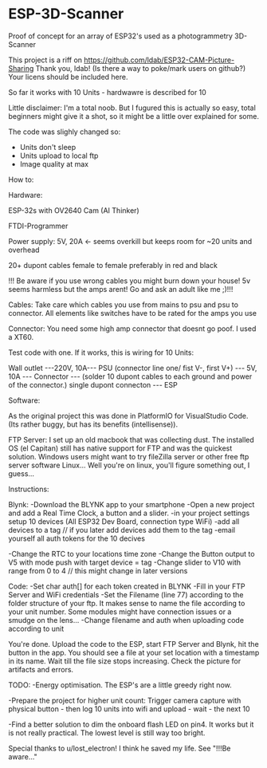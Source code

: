 # ESP-3D-Scanner
Proof of concept for an array of ESP32's used as a photogrammetry 3D-Scanner

This project is a riff on https://github.com/ldab/ESP32-CAM-Picture-Sharing
Thank you, ldab! (Is there a way to poke/mark users on github?) Your licens should be included here.

So far it works with 10 Units - hardwawre is described for 10

Little disclaimer: I'm a total noob. But I fugured this is actually so easy, total beginners might give it a shot, so it might be a little over explained for some.

The code was slighly changed so:

- Units don't sleep
- Units upload to local ftp
- Image quality at max


How to:

Hardware: 

ESP-32s with OV2640 Cam (AI Thinker) 

FTDI-Programmer 

Power supply: 5V,  20A <- seems overkill but keeps room for ~20 units and overhead


20+ dupont cables female to female preferably in red and black

!!! Be aware if you use wrong cables you might burn down your house! 5v seems harmless but the amps arent! Go and ask an adult like me ;)!!!

Cables: Take care which cables you use from mains to psu and psu to connector. All elements like switches have to be rated for the amps you use

Connector: You need some high amp connector that doesnt go poof. I used a XT60.

Test code with one. If it works, this is wiring for 10 Units:

Wall outlet ---220V, 10A--- PSU (connector line one/ fist V-, first V+) --- 5V, 10A --- Connector --- (solder 10 dupont cables to each ground and power of the connector.) single dupont connecton --- ESP


Software:

As the original project this was done in PlatformIO for VisualStudio Code. 
(Its rather buggy, but has its benefits (intellisense)).

FTP Server: 
I set up an old macbook that was collecting dust. The installed OS (el Capitan) still has native support for FTP and was the quickest solution. 
Windows users might want to try fileZilla server or other free ftp server software
Linux... Well you're on linux, you'll figure something out, I guess...

Instructions:

Blynk:
-Download the BLYNK app to your smartphone
-Open a new project and add a Real Time Clock, a button and a slider.
-in your project settings setup 10 devices (All ESP32 Dev Board, connection type WiFi)
-add all devices to a tag // if you later add devices add them to the tag
-email yourself all auth tokens for the 10 decives

-Change the RTC to your locations time zone
-Change the Button output to V5 with mode push with target device = tag
-Change slider to V10 with range from 0 to 4 // this might change in later versions

Code:
-Set char auth[] for each token created in BLYNK
-Fill in your FTP Server and WiFi credentials
-Set the Filename (line 77) according to the folder structure of your ftp.
 It makes sense to name the file according to your unit number. Some modules might have connection issues or a smudge on the lens...
-Change filename and auth when uploading code according to unit

You're done.
Upload the code to the ESP, start FTP Server and Blynk, hit the button in the app. You should see a file at your set location with a timestamp in its name. Wait till the file size stops increasing. Check the picture for artifacts and errors.

TODO: 
-Energy optimisation. The ESP's are a little greedy right now.

-Prepare the project for higher unit count:
  Trigger camera capture with physical button - then log 10 units into wifi and upload - wait - the next 10
  
-Find a better solution to dim the onboard flash LED on pin4. It works but it is not really practical. The lowest level is still way too bright.



Special thanks to u/lost_electron! I think he saved my life. See "!!!Be aware..."

